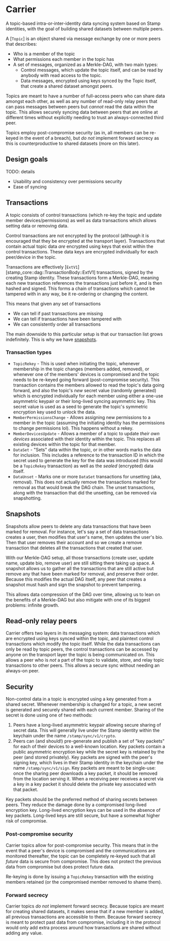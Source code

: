 # Carrier

A topic-based intra-or-inter-identity data syncing system based on Stamp identities, with the goal of building
shared datasets between multiple peers.


A [`Topic`] is an object shared via message exchange by one or more peers that describes:

- Who is a member of the topic
- What permissions each member in the topic has
- A set of messages, organized as a Merkle-DAG, with two main types:
  - Control messages, which update the topic itself, and can be read by anybody with read access to the topic.
  - Data messages, encrypted using keys synced by the Topic itself, that create a shared dataset amongst
    peers.

Topics are meant to have a number of full-access peers who can share data amongst each other, as well as any
number of read-only relay peers that can pass messages between peers but *cannot* read the data within the
topic. This allows securely syncing data between peers that are online at different times without explicitly
needing to trust an always-connected third peer.

Topics employ post-compromise security (as in, all members can be re-keyed in the event of a breach), but
*do not* implement forward secrecy as this is counterproductive to shared datasets (more on this later).

## Design goals

TODO: details

- Usability and consistency over permissions security
- Ease of syncing

## Transactions

A topic consists of control transactions (which re-key the topic and update member devices/permissions) as well
as data transactions which allows setting data or removing data.

Control transactions are not encrypted by the protocol (although it is encouraged that they be encrypted at the
transport layer). Transactions that contain actual topic data *are* encrypted
using keys that exist within the control transactions. These data keys are encrypted individually for each
peer/device in the topic.

Transactions are effectively [`ExtV1`][stamp_core::dag::TransactionBody::ExtV1] transactions, signed by the
creating Stamp identity. These transactions form a Merkle-DAG, meaning each new transaction references the
transactions just before it, and is then hashed and signed. This forms a chain of transactions which cannot be
tampered with in any way, be it re-ordering or changing the content.

This means that given any set of transactions

- We can tell if past transactions are missing
- We can tell if transactions have been tampered with
- We can consistently order all transactions

The main downside to this particular setup is that our transaction list grows indefinitely. This is why we have
[snapshots](#snapshots).

### Transaction types

- `TopicRekey` - This is used when initiating the topic, whenever membership in the topic changes (members added,
  removed), or whenever one of the members' devices is compromised and the topic needs to be re-keyed going
  forward (post-compromise security). This transaction contains the members allowed to read the topic's data
  going forward, and also the topic's *new* secret value (randomly generated) which is encrypted individually
  for each member using either a one-use asymmetric keypair or their long-lived syncing asymmetric key. This
  secret value is used as a seed to generate the topic's symmetric encryption key used to unlock the data.
- `MemberPermissionsChange` - Allows assigning new permissions to a member in the topic (assuming the initiating
  identity has the permissions to change permissions lol). This happens without a rekey.
- `MemberDevicesUpdate` - Allows a member of a topic to update *their own devices* associated with their identity
  within the topic. This replaces all existing devices within the topic for that member.
- `DataSet` - "Sets" data within the topic, or in other words marks the data for inclusion. This includes a
  reference to the transaction ID in which the secret used to generate the key for the data was introduced (this
  would be a `TopicRekey` transaction) as well as the *sealed* (encrypted) data itself.
- `DataUnset` - Marks one or more `DataSet` transactions for unsetting (aka, removal). This does not actually
  remove the transactions marked for removal as that would break the DAG chain. The unset transactions, along
  with the transaction that did the unsetting, can be removed via snapshotting.

## Snapshots

Snapshots allow peers to delete any data transactions that have been marked for removal. For instance, let's say
a set of data transactions creates a user, then modifies that user's name, then updates the user's bio. Then that
user removes their account and so we create a remove transaction that deletes all the transactions that created
that user.

With our Merkle-DAG setup, all those transactions (create user, update name, update bio, remove user) are still
sitting there taking up space. A snapshot allows us to gather all the transactions that are still active but
remove any that have been marked for removal, and preserve their order. Because this modifies the actual DAG
itself, any peer that creates a snapshot must hash and sign the snapshot to prevent tampering.

This allows data compression of the DAG over time, allowing us to lean on the benefits of a Merkle-DAG but also
mitigate with one of its biggest problems: infinite growth.

## Read-only relay peers

Carrier offers two layers in its messaging system: data transactions which are encrypted using keys synced within
the topic, and plaintext control transactions which modify the topic itself. While the data transactions can only
be read by topic peers, the control transactions can be accessed by anyone on the transport layer the topic
is being communicated on. This allows a peer who is *not* a part of the topic to validate, store, and relay topic
transactions to other peers. This allows a secure sync without needing an always-on peer.

## Security

Non-control data in a topic is encrypted using a key generated from a shared secret. Whenever membership is changed
for a topic, a new secret is generated and securely shared with each current member. Sharing of the secret is done
using one of two methods:

1. Peers have a long-lived asymmetric keypair allowing secure sharing of secret data. This will generally live
   under the Stamp identity within the keychain under the name `/stamp/sync/v1/crypto`.
1. Peers can (and should!) pre-generate and publish a set of "key packets" for each of their devices to a well-known
   location. Key packets contain a public asymmetric encryption key while the secret key is retained by the peer (and
   stored privately). Key packets are signed with the peer's signing key, which lives in their Stamp identity in the
   keychain under the name `/stamp/sync/v1/sign`. Key packets are meant to be single-use: once the sharing peer
   downloads a key packet, it should be removed from the location serving it. When a receiving peer receives a secret
   via a key in a key packet it should delete the private key associated with that packet.

Key packets should be the preferred method of sharing secrets between peers. They reduce the damage done by a
compromised long-lived encryption key. Long-lived encryption keys can be used in the absence of key packets.
Long-lived keys are still secure, but have a somewhat higher risk of compromise.

### Post-compromise security

Carrier topics allow for post-compromise security. This means that in the event that a peer's device is compromised
and the communications are monitored thereafter, the topic can be completely re-keyed such that all *future* data
is secure from compromise. This does not protect the previous data from compromise but does protect future data.

Re-keying is done by issuing a `TopicRekey` transaction with the existing members retained (or the compromised
member removed to shame them).

### Forward secrecy

Carrier topics *do not* implement forward secrecy. Because topics are meant for creating shared datasets, it makes
sense that if a new member is added, all previous transactions are accessible to them. Because forward secrecy is
meant to protect past data from compromise, including it in the protocol would only add extra process around how
transactions are shared without adding any value.

